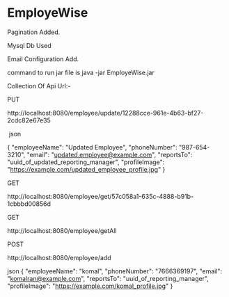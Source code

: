 # EmployeWise

Pagination Added.

Mysql Db Used


Email Configuration Add.


command to run jar file is java -jar EmployeWise.jar


Collection Of Api Url:-


PUT


http://localhost:8080/employee/update/12288cce-961e-4b63-bf27-2cdc82e67e35


﻿
json


{
  "employeeName": "Updated Employee",
  "phoneNumber": "987-654-3210",
  "email": "updated.employee@example.com",
  "reportsTo": "uuid_of_updated_reporting_manager",
  "profileImage": "https://example.com/updated_employee_profile.jpg"
}

GET


http://localhost:8080/employee/get/57c058a1-635c-4888-b91b-1cbbbd00856d

GET


http://localhost:8080/employee/getAll



POST


http://localhost:8080/employee/add



json
{
    "employeeName": "komal",
    "phoneNumber": "7666369197",
    "email": "komalran@example.com",
    "reportsTo": "uuid_of_reporting_manager",
    "profileImage": "https://example.com/komal_profile.jpg"
}
